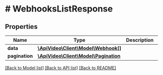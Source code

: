 # # WebhooksListResponse

## Properties

Name | Type | Description | Notes
------------ | ------------- | ------------- | -------------
**data** | [**\ApiVideo\Client\Model\Webhook[]**](Webhook.md) |  |
**pagination** | [**\ApiVideo\Client\Model\Pagination**](Pagination.md) |  |

[[Back to Model list]](../../README.md#models) [[Back to API list]](../../README.md#endpoints) [[Back to README]](../../README.md)
